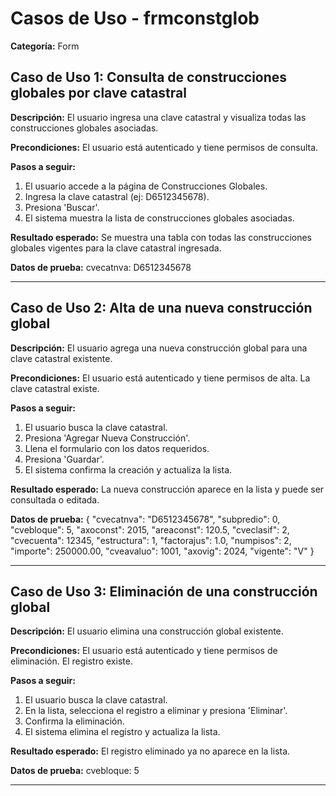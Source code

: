 # Casos de Uso - frmconstglob

**Categoría:** Form

## Caso de Uso 1: Consulta de construcciones globales por clave catastral

**Descripción:** El usuario ingresa una clave catastral y visualiza todas las construcciones globales asociadas.

**Precondiciones:**
El usuario está autenticado y tiene permisos de consulta.

**Pasos a seguir:**
1. El usuario accede a la página de Construcciones Globales.
2. Ingresa la clave catastral (ej: D6512345678).
3. Presiona 'Buscar'.
4. El sistema muestra la lista de construcciones globales asociadas.

**Resultado esperado:**
Se muestra una tabla con todas las construcciones globales vigentes para la clave catastral ingresada.

**Datos de prueba:**
cvecatnva: D6512345678

---

## Caso de Uso 2: Alta de una nueva construcción global

**Descripción:** El usuario agrega una nueva construcción global para una clave catastral existente.

**Precondiciones:**
El usuario está autenticado y tiene permisos de alta. La clave catastral existe.

**Pasos a seguir:**
1. El usuario busca la clave catastral.
2. Presiona 'Agregar Nueva Construcción'.
3. Llena el formulario con los datos requeridos.
4. Presiona 'Guardar'.
5. El sistema confirma la creación y actualiza la lista.

**Resultado esperado:**
La nueva construcción aparece en la lista y puede ser consultada o editada.

**Datos de prueba:**
{
  "cvecatnva": "D6512345678",
  "subpredio": 0,
  "cvebloque": 5,
  "axoconst": 2015,
  "areaconst": 120.5,
  "cveclasif": 2,
  "cvecuenta": 12345,
  "estructura": 1,
  "factorajus": 1.0,
  "numpisos": 2,
  "importe": 250000.00,
  "cveavaluo": 1001,
  "axovig": 2024,
  "vigente": "V"
}

---

## Caso de Uso 3: Eliminación de una construcción global

**Descripción:** El usuario elimina una construcción global existente.

**Precondiciones:**
El usuario está autenticado y tiene permisos de eliminación. El registro existe.

**Pasos a seguir:**
1. El usuario busca la clave catastral.
2. En la lista, selecciona el registro a eliminar y presiona 'Eliminar'.
3. Confirma la eliminación.
4. El sistema elimina el registro y actualiza la lista.

**Resultado esperado:**
El registro eliminado ya no aparece en la lista.

**Datos de prueba:**
cvebloque: 5

---

